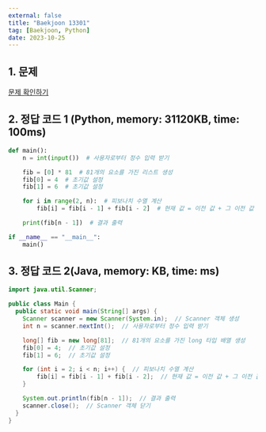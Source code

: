 ```yaml
---
external: false
title: "Baekjoon 13301"
tag: [Baekjoon, Python]
date: 2023-10-25
---
```


## 1. 문제

[문제 확인하기](https://www.acmicpc.net/problem/13301)

## 2. 정답 코드 1 (Python, memory: 31120KB, time: 100ms)

```python
def main():
    n = int(input())  # 사용자로부터 정수 입력 받기

    fib = [0] * 81  # 81개의 요소를 가진 리스트 생성
    fib[0] = 4  # 초기값 설정
    fib[1] = 6  # 초기값 설정

    for i in range(2, n):  # 피보나치 수열 계산
        fib[i] = fib[i - 1] + fib[i - 2]  # 현재 값 = 이전 값 + 그 이전 값

    print(fib[n - 1])  # 결과 출력

if __name__ == "__main__":
    main()
```

## 3. 정답 코드 2(Java, memory: KB, time: ms)

```java
import java.util.Scanner;

public class Main {
  public static void main(String[] args) {
    Scanner scanner = new Scanner(System.in);  // Scanner 객체 생성
    int n = scanner.nextInt();  // 사용자로부터 정수 입력 받기

    long[] fib = new long[81];  // 81개의 요소를 가진 long 타입 배열 생성
    fib[0] = 4;  // 초기값 설정
    fib[1] = 6;  // 초기값 설정

    for (int i = 2; i < n; i++) {  // 피보나치 수열 계산
        fib[i] = fib[i - 1] + fib[i - 2];  // 현재 값 = 이전 값 + 그 이전 값
    }

    System.out.println(fib[n - 1]);  // 결과 출력
    scanner.close();  // Scanner 객체 닫기
  }
}
```
